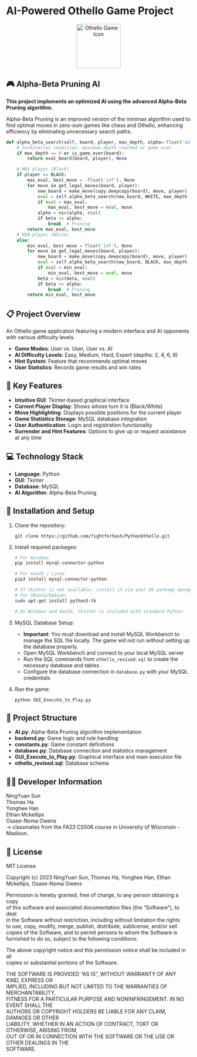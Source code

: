 # AI-Powered Othello Game Project

<p align="center">
  <img src="othello.ico" alt="Othello Game Icon" width="120" height="120">
</p>

## 🎮 Alpha-Beta Pruning AI

**This project implements an optimized AI using the advanced Alpha-Beta Pruning algorithm.**

Alpha-Beta Pruning is an improved version of the minimax algorithm used to find optimal moves in zero-sum games like chess and Othello, enhancing efficiency by eliminating unnecessary search paths.

```python
def alpha_beta_search(self, board, player, max_depth, alpha=-float('inf'), beta=float('inf')):
    # Termination condition: maximum depth reached or game over
    if max_depth == 0 or is_game_over(board):
        return eval_board(board, player), None

    # MAX player (Black)
    if player == BLACK:
        max_eval, best_move = -float('inf'), None
        for move in get_legal_moves(board, player):
            new_board = make_move(copy.deepcopy(board), move, player)
            eval = self.alpha_beta_search(new_board, WHITE, max_depth - 1, alpha, beta)[0]
            if eval > max_eval:
                max_eval, best_move = eval, move
            alpha = max(alpha, eval)
            if beta <= alpha:
                break  # Pruning
        return max_eval, best_move
    # MIN player (White)
    else:
        min_eval, best_move = float('inf'), None
        for move in get_legal_moves(board, player):
            new_board = make_move(copy.deepcopy(board), move, player)
            eval = self.alpha_beta_search(new_board, BLACK, max_depth - 1, alpha, beta)[0]
            if eval < min_eval:
                min_eval, best_move = eval, move
            beta = min(beta, eval)
            if beta <= alpha:
                break  # Pruning
        return min_eval, best_move
```

## 📋 Project Overview

An Othello game application featuring a modern interface and AI opponents with various difficulty levels.

- **Game Modes**: User vs. User, User vs. AI
- **AI Difficulty Levels**: Easy, Medium, Hard, Expert (depths: 2, 4, 6, 8)
- **Hint System**: Feature that recommends optimal moves
- **User Statistics**: Records game results and win rates

## 🚀 Key Features

- **Intuitive GUI**: Tkinter-based graphical interface
- **Current Player Display**: Shows whose turn it is (Black/White)
- **Move Highlighting**: Displays possible positions for the current player
- **Game Statistics Storage**: MySQL database integration
- **User Authentication**: Login and registration functionality
- **Surrender and Hint Features**: Options to give up or request assistance at any time

## 💻 Technology Stack

- **Language**: Python
- **GUI**: Tkinter
- **Database**: MySQL
- **AI Algorithm**: Alpha-Beta Pruning

## 🔧 Installation and Setup

1. Clone the repository:
   ```
   git clone https://github.com/fightforhash/PythonOthello.git
   ```

2. Install required packages:
   
   ```bash
   # For Windows
   pip install mysql-connector-python

   # For macOS / Linux
   pip3 install mysql-connector-python

   # If tkinter is not available, install it via your OS package manager:
   # For Ubuntu/Debian:
   sudo apt-get install python3-tk

   # On Windows and macOS, tkinter is included with standard Python.

3. MySQL Database Setup:
   - **Important**: You must download and install MySQL Workbench to manage the SQL file locally. The game will not run without setting up the database properly.
   - Open MySQL Workbench and connect to your local MySQL server
   - Run the SQL commands from `othello_revised.sql` to create the necessary database and tables
   - Configure the database connection in `database.py` with your MySQL credentials

4. Run the game:
   ```
   python GUI_Execute_to_Play.py
   ```

## 📁 Project Structure

- **AI.py**: Alpha-Beta Pruning algorithm implementation
- **backend.py**: Game logic and rule handling
- **constants.py**: Game constant definitions
- **database.py**: Database connection and statistics management
- **GUI_Execute_to_Play.py**: Graphical interface and main execution file
- **othello_revised.sql**: Database schema

## 👨‍💻 Developer Information

NingYuan Sun<br>
Thomas Ha<br>
Yonghee Han<br>
Ethan Mckellips<br>
Osase-Noma Owens<br>
-> classmates from the FA23 CS506 course in University of Wisconsin - Madison.

## 📜 License

MIT License

Copyright (c) 2023 NingYuan Sun, Thomas Ha, Yonghee Han, Ethan Mckellips, Osase-Noma Owens

Permission is hereby granted, free of charge, to any person obtaining a copy  
of this software and associated documentation files (the “Software”), to deal  
in the Software without restriction, including without limitation the rights  
to use, copy, modify, merge, publish, distribute, sublicense, and/or sell  
copies of the Software, and to permit persons to whom the Software is  
furnished to do so, subject to the following conditions:

The above copyright notice and this permission notice shall be included in all  
copies or substantial portions of the Software.

THE SOFTWARE IS PROVIDED “AS IS”, WITHOUT WARRANTY OF ANY KIND, EXPRESS OR  
IMPLIED, INCLUDING BUT NOT LIMITED TO THE WARRANTIES OF MERCHANTABILITY,  
FITNESS FOR A PARTICULAR PURPOSE AND NONINFRINGEMENT. IN NO EVENT SHALL THE  
AUTHORS OR COPYRIGHT HOLDERS BE LIABLE FOR ANY CLAIM, DAMAGES OR OTHER  
LIABILITY, WHETHER IN AN ACTION OF CONTRACT, TORT OR OTHERWISE, ARISING FROM,  
OUT OF OR IN CONNECTION WITH THE SOFTWARE OR THE USE OR OTHER DEALINGS IN THE  
SOFTWARE.

